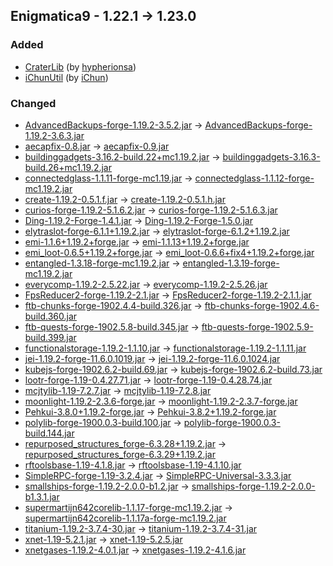 ## Enigmatica9 - 1.22.1 -> 1.23.0

### Added

  * [CraterLib](https://www.curseforge.com/minecraft/mc-mods/craterlib) (by [hypherionsa](https://www.curseforge.com/members/hypherionsa/projects))
  * [iChunUtil](https://www.curseforge.com/minecraft/mc-mods/ichunutil) (by [iChun](https://www.curseforge.com/members/iChun/projects))

### Changed

  * [AdvancedBackups-forge-1.19.2-3.5.2.jar](https://www.curseforge.com/minecraft/mc-mods/advanced-backups/files/5324116) -> [AdvancedBackups-forge-1.19.2-3.6.3.jar](https://www.curseforge.com/minecraft/mc-mods/advanced-backups/files/5648132)
  * [aecapfix-0.8.jar](https://www.curseforge.com/minecraft/mc-mods/aecapfix/files/5017518) -> [aecapfix-0.9.jar](https://www.curseforge.com/minecraft/mc-mods/aecapfix/files/5418994)
  * [buildinggadgets-3.16.2-build.22+mc1.19.2.jar](https://www.curseforge.com/minecraft/mc-mods/building-gadgets/files/4413103) -> [buildinggadgets-3.16.3-build.26+mc1.19.2.jar](https://www.curseforge.com/minecraft/mc-mods/building-gadgets/files/5358157)
  * [connectedglass-1.1.11-forge-mc1.19.jar](https://www.curseforge.com/minecraft/mc-mods/connected-glass/files/5002544) -> [connectedglass-1.1.12-forge-mc1.19.2.jar](https://www.curseforge.com/minecraft/mc-mods/connected-glass/files/5656967)
  * [create-1.19.2-0.5.1.f.jar](https://www.curseforge.com/minecraft/mc-mods/create/files/4835190) -> [create-1.19.2-0.5.1.h.jar](https://www.curseforge.com/minecraft/mc-mods/create/files/5689513)
  * [curios-forge-1.19.2-5.1.6.2.jar](https://www.curseforge.com/minecraft/mc-mods/curios/files/5302436) -> [curios-forge-1.19.2-5.1.6.3.jar](https://www.curseforge.com/minecraft/mc-mods/curios/files/5494603)
  * [Ding-1.19.2-Forge-1.4.1.jar](https://www.curseforge.com/minecraft/mc-mods/ding/files/4618810) -> [Ding-1.19.2-Forge-1.5.0.jar](https://www.curseforge.com/minecraft/mc-mods/ding/files/5477207)
  * [elytraslot-forge-6.1.1+1.19.2.jar](https://www.curseforge.com/minecraft/mc-mods/elytra-slot/files/4519258) -> [elytraslot-forge-6.1.2+1.19.2.jar](https://www.curseforge.com/minecraft/mc-mods/elytra-slot/files/5417799)
  * [emi-1.1.6+1.19.2+forge.jar](https://www.curseforge.com/minecraft/mc-mods/emi/files/5311324) -> [emi-1.1.13+1.19.2+forge.jar](https://www.curseforge.com/minecraft/mc-mods/emi/files/5704395)
  * [emi_loot-0.6.5+1.19.2+forge.jar](https://www.curseforge.com/minecraft/mc-mods/emi-loot/files/4971062) -> [emi_loot-0.6.6+fix4+1.19.2+forge.jar](https://www.curseforge.com/minecraft/mc-mods/emi-loot/files/5514196)
  * [entangled-1.3.18-forge-mc1.19.2.jar](https://www.curseforge.com/minecraft/mc-mods/entangled/files/5275151) -> [entangled-1.3.19-forge-mc1.19.2.jar](https://www.curseforge.com/minecraft/mc-mods/entangled/files/5656191)
  * [everycomp-1.19.2-2.5.22.jar](https://www.curseforge.com/minecraft/mc-mods/every-compat/files/5316514) -> [everycomp-1.19.2-2.5.26.jar](https://www.curseforge.com/minecraft/mc-mods/every-compat/files/5583319)
  * [FpsReducer2-forge-1.19.2-2.1.jar](https://www.curseforge.com/minecraft/mc-mods/fps-reducer/files/3931329) -> [FpsReducer2-forge-1.19.2-2.1.1.jar](https://www.curseforge.com/minecraft/mc-mods/fps-reducer/files/5511353)
  * [ftb-chunks-forge-1902.4.4-build.326.jar](https://www.curseforge.com/minecraft/mc-mods/ftb-chunks-forge/files/5001266) -> [ftb-chunks-forge-1902.4.6-build.360.jar](https://www.curseforge.com/minecraft/mc-mods/ftb-chunks-forge/files/5417874)
  * [ftb-quests-forge-1902.5.8-build.345.jar](https://www.curseforge.com/minecraft/mc-mods/ftb-quests-forge/files/5060506) -> [ftb-quests-forge-1902.5.9-build.399.jar](https://www.curseforge.com/minecraft/mc-mods/ftb-quests-forge/files/5417957)
  * [functionalstorage-1.19.2-1.1.10.jar](https://www.curseforge.com/minecraft/mc-mods/functional-storage/files/4992914) -> [functionalstorage-1.19.2-1.1.11.jar](https://www.curseforge.com/minecraft/mc-mods/functional-storage/files/5499169)
  * [jei-1.19.2-forge-11.6.0.1019.jar](https://www.curseforge.com/minecraft/mc-mods/jei/files/5106178) -> [jei-1.19.2-forge-11.6.0.1024.jar](https://www.curseforge.com/minecraft/mc-mods/jei/files/5543121)
  * [kubejs-forge-1902.6.2-build.69.jar](https://www.curseforge.com/minecraft/mc-mods/kubejs/files/5268393) -> [kubejs-forge-1902.6.2-build.73.jar](https://www.curseforge.com/minecraft/mc-mods/kubejs/files/5408722)
  * [lootr-forge-1.19-0.4.27.71.jar](https://www.curseforge.com/minecraft/mc-mods/lootr/files/5221743) -> [lootr-forge-1.19-0.4.28.74.jar](https://www.curseforge.com/minecraft/mc-mods/lootr/files/5636718)
  * [mcjtylib-1.19-7.2.7.jar](https://www.curseforge.com/minecraft/mc-mods/mcjtylib/files/5352585) -> [mcjtylib-1.19-7.2.8.jar](https://www.curseforge.com/minecraft/mc-mods/mcjtylib/files/5613229)
  * [moonlight-1.19.2-2.3.6-forge.jar](https://www.curseforge.com/minecraft/mc-mods/selene/files/4983974) -> [moonlight-1.19.2-2.3.7-forge.jar](https://www.curseforge.com/minecraft/mc-mods/selene/files/5567102)
  * [Pehkui-3.8.0+1.19.2-forge.jar](https://www.curseforge.com/minecraft/mc-mods/pehkui/files/5208237) -> [Pehkui-3.8.2+1.19.2-forge.jar](https://www.curseforge.com/minecraft/mc-mods/pehkui/files/5393090)
  * [polylib-forge-1900.0.3-build.100.jar](https://www.curseforge.com/minecraft/mc-mods/polylib/files/4895988) -> [polylib-forge-1900.0.3-build.144.jar](https://www.curseforge.com/minecraft/mc-mods/polylib/files/5406379)
  * [repurposed_structures_forge-6.3.28+1.19.2.jar](https://www.curseforge.com/minecraft/mc-mods/repurposed-structures/files/4816976) -> [repurposed_structures_forge-6.3.29+1.19.2.jar](https://www.curseforge.com/minecraft/mc-mods/repurposed-structures/files/5640036)
  * [rftoolsbase-1.19-4.1.8.jar](https://www.curseforge.com/minecraft/mc-mods/rftools-base/files/5282728) -> [rftoolsbase-1.19-4.1.10.jar](https://www.curseforge.com/minecraft/mc-mods/rftools-base/files/5613271)
  * [SimpleRPC-forge-1.19-3.2.4.jar](https://www.curseforge.com/minecraft/mc-mods/simple-discord-rpc/files/4776516) -> [SimpleRPC-Universal-3.3.3.jar](https://www.curseforge.com/minecraft/mc-mods/simple-discord-rpc/files/5700073)
  * [smallships-forge-1.19.2-2.0.0-b1.2.jar](https://www.curseforge.com/minecraft/mc-mods/small-ships/files/5324996) -> [smallships-forge-1.19.2-2.0.0-b1.3.1.jar](https://www.curseforge.com/minecraft/mc-mods/small-ships/files/5448679)
  * [supermartijn642corelib-1.1.17-forge-mc1.19.2.jar](https://www.curseforge.com/minecraft/mc-mods/supermartijn642s-core-lib/files/5102255) -> [supermartijn642corelib-1.1.17a-forge-mc1.19.2.jar](https://www.curseforge.com/minecraft/mc-mods/supermartijn642s-core-lib/files/5668843)
  * [titanium-1.19.2-3.7.4-30.jar](https://www.curseforge.com/minecraft/mc-mods/titanium/files/5151215) -> [titanium-1.19.2-3.7.4-31.jar](https://www.curseforge.com/minecraft/mc-mods/titanium/files/5356458)
  * [xnet-1.19-5.2.1.jar](https://www.curseforge.com/minecraft/mc-mods/xnet/files/5352587) -> [xnet-1.19-5.2.5.jar](https://www.curseforge.com/minecraft/mc-mods/xnet/files/5703060)
  * [xnetgases-1.19.2-4.0.1.jar](https://www.curseforge.com/minecraft/mc-mods/xnet-gases/files/4536820) -> [xnetgases-1.19.2-4.1.6.jar](https://www.curseforge.com/minecraft/mc-mods/xnet-gases/files/5661659)


